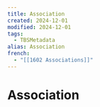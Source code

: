 ```yaml
---
title: Association
created: 2024-12-01
modified: 2024-12-01
tags:
  - TBSMetadata
alias: Association
french:
  - "[[1602 Associations]]"
---
```

# Association
